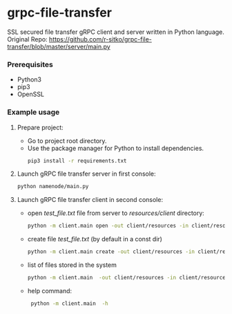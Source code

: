 # grpc-file-transfer

SSL secured file transfer gRPC client and server written in Python language.
Original Repo: https://github.com/r-sitko/grpc-file-transfer/blob/master/server/main.py


### Prerequisites

* Python3
* pip3
* OpenSSL

### Example usage

1. Prepare project:
    - Go to project root directory.
    - Use the package manager for Python to install dependencies.
        ```bash
        pip3 install -r requirements.txt
        ```
1. Launch gRPC file transfer server in first console:
    ```bash
    python namenode/main.py 
    ```
1. Launch gRPC file transfer client in second console:
  
    - open *test_file.txt* file from server to *resources/client* directory:
        ```bash
        python -m client.main open -out client/resources -in client/resources/complete_files -f file.txt        
        ```
    - create file *test_file.txt* (by default in a const dir)
        ```bash
        python -m client.main create -out client/resources -in client/resources/complete_files -f file.txt
        ```
    - list of files stored in the system
        ```bash
        python -m client.main  -out client/resources -in client/resources/complete_files ls
        ```
    - help command:
        ```bash
         python -m client.main  -h
        ```

      

